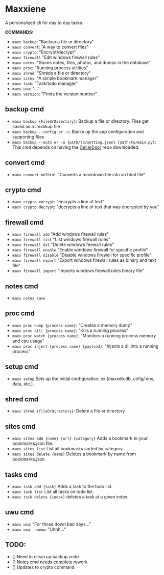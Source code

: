 # Maxxiene

A personalized cli for day to day tasks.

**COMMANDS:**
- `maxx backup`: "Backup a file or directory"
- `maxx convert`: "A way to convert files"
- `maxx crypto`: "Encrypt/decrypt"
- `maxx firewall` "Edit windows firewall rules"
- `maxx notes`: "Stores notes, files, photos, and dumps in the database"
- `maxx proc`: "Running process utilities"
- `maxx shred`: "Shreds a file or directory"
- `maxx sites`: "A simple bookmark manager"
- `maxx task`: "Task/todo manager"
- `maxx uwu`: "..."
- `maxx version`: "Prints the version number"


## backup cmd
- `maxx backup {FileOrDirectory}`: Backup a file or directory. Files get saved as a .mxbkup file
- `maxx backup --config or -c`: Backs up the app configuration and supporting files
- `maxx backup --auto or -a {path/to/setting.json} {path/to/main.py}`: This cmd depends on having the [CellarDoor](https://github.com/JarrodBurns/CellarDoor) repo downloaded. 

## convert cmd
- `maxx convert md2html` "Converts a markdown file into an html file"

## crypto cmd
- `maxx crypto encrypt`: "encrypts a line of text"
- `maxx crypto decrypt`: "decrypts a line of text that was encrypted by you"

## firewall cmd
- `maxx firewall add` "Add windows firewall rules"
- `maxx firewall list` "List windows firewall rules"
- `maxx firewall del` "Delete windows firewall rules"
- `maxx firewall enable` "Enable windows firewall for specific profile"
- `maxx firewall disable` "Disable windows firewall for specific profile"
- `maxx firewall export` "Export windows firewall rules as binary and text file"
- `maxx firewall import` "Imports windows firewall rules binary file"

## notes cmd
- `maxx notes save`

## proc cmd
- `maxx proc dump {process name}`: "Creates a memory dump"
- `maxx proc kill {process name}`: "Kills a running process"
- `maxx proc watch {process name}`: "Monitors a running process memory and cpu usage"
- `maxx proc inject {process name} {payload}`: "Injects a dll into a running process"

## setup cmd
- `maxx setup` Sets up the initial configuration. ex:(maxxdb.db, cofig/.env, data, etc.).

## shred cmd
- `maxx shred {fileOrDirectory}`: Delete a file or directory

## sites cmd
- `maxx sites add {name} {url} {category}` Adds a bookmark to your bookmarks.json file.
- `maxx sites list` List all bookmarks sorted by category.
- `maxx sites delete {name}` Deletes a bookmark by name from bookmarks.json 

## tasks cmd
- `maxx task add {task}` Adds a task to the todo list.
- `maxx task list` List all tasks on todo list.
- `maxx task delete {index}` deletes a task at a given index.

## uwu cmd
- `maxx uwu`: "For those down bad days..."
- `maxx uwu --meow`: "Uhhh..."


## TODO:
- [] Need to clean up backup code
- [] Notes cmd needs complete rework
- [] Updates to crypto command